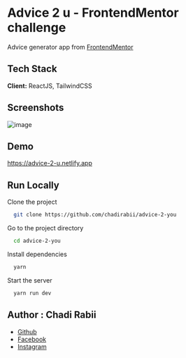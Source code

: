 # Advice 2 u - FrontendMentor challenge

Advice generator app from [FrontendMentor](https://www.frontendmentor.io/challenges/advice-generator-app-QdUG-13db)
## Tech Stack

**Client:** ReactJS, TailwindCSS


## Screenshots
![image](https://user-images.githubusercontent.com/110679720/205501930-fbcf6802-d2cb-422a-b6f0-dd2e5f2207cd.png)

## Demo

https://advice-2-u.netlify.app

## Run Locally

Clone the project

```bash
  git clone https://github.com/chadirabii/advice-2-you
```

Go to the project directory

```bash
  cd advice-2-you
```

Install dependencies

```bash
  yarn
```

Start the server

```bash
  yarn run dev
```

  ## Author : Chadi Rabii
- [Github](https://github.com/chadirabii)
- [Facebook](https://www.facebook.com/chadi.rabii.3)
- [Instagram](https://www.instagram.com/chadi_rb/)

